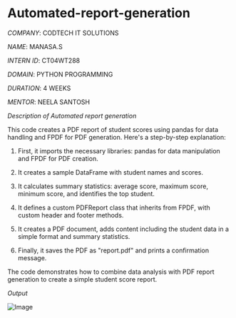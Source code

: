 # Automated-report-generation

*COMPANY*: CODTECH IT SOLUTIONS

*NAME*: MANASA.S

*INTERN ID*: CT04WT288

*DOMAIN*: PYTHON PROGRAMMING

*DURATION*: 4 WEEKS

*MENTOR*: NEELA SANTOSH

*Description of Automated report generation*

This code creates a PDF report of student scores using pandas for data handling and FPDF for PDF generation. Here's a step-by-step explanation:

1. First, it imports the necessary libraries: pandas for data manipulation and FPDF for PDF creation.

2. It creates a sample DataFrame with student names and scores.

3. It calculates summary statistics: average score, maximum score, minimum score, and identifies the top student.

4. It defines a custom PDFReport class that inherits from FPDF, with custom header and footer methods.

5. It creates a PDF document, adds content including the student data in a simple format and summary statistics.

6. Finally, it saves the PDF as "report.pdf" and prints a confirmation message.

The code demonstrates how to combine data analysis with PDF report generation to create a simple student score report.

*Output*

![Image](https://github.com/user-attachments/assets/2e2b001e-85c7-46b3-933f-5768497116a1)




